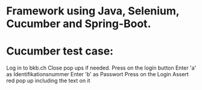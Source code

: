 # Framework using Java, Selenium, Cucumber and Spring-Boot.

# Cucumber test case:
Log in to bkb.ch
Close pop ups if needed.
Press on the login button
Enter 'a' as Identifikationsnummer
Enter 'b' as Passwort
Press on the Login
Assert red pop up including the text on it
